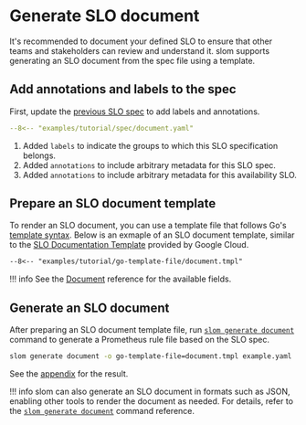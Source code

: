 # Generate SLO document

It's recommended to document your defined SLO to ensure that other teams and stakeholders can review and understand it.
slom supports generating an SLO document from the spec file using a template.

## Add annotations and labels to the spec

First, update the [previous SLO spec](./alert-on-error-budget-consumption.md) to add labels and annotations.

```yaml title="example.yaml"
--8<-- "examples/tutorial/spec/document.yaml"
```

1. Added `labels` to indicate the groups to which this SLO specification belongs.
2. Added `annotations` to include arbitrary metadata for this SLO spec.
3. Added `annotations` to include arbitrary metadata for this availability SLO.

## Prepare an SLO document template

To render an SLO document, you can use a template file that follows Go's [template syntax](https://pkg.go.dev/text/template).
Below is an exmaple of an SLO document template, similar to the [SLO Documentation Template](https://docs.google.com/document/d/1SNgnAjRT1jrMa7vGHK0J_0jJEDvKJ5JmTEXFvNRDaHE/edit#heading=h.x9snb54sjlu9) provided by Google Cloud.

````md title="example.tmpl"
--8<-- "examples/tutorial/go-template-file/document.tmpl"
````

!!! info
    See the [Document](../../references/document/index.md) reference for the available fields.


## Generate an SLO document

After preparing an SLO document template file, run [`slom generate document`](../../references/cli/generate/document.md) command to generate a Prometheus rule file based on the SLO spec.

```sh
slom generate document -o go-template-file=document.tmpl example.yaml
```

See the [appendix](./appendix-example-of-generated-slo-document.md) for the result.

!!! info
    slom can also generate an SLO document in formats such as JSON, enabling other tools to render the document as needed.
    For details, refer to the [`slom generate document`](../../references/cli/generate/document.md) command reference.

